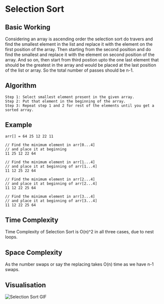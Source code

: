 # Selection Sort 

## Basic Working
Considering an array is ascending order the selection sort do travers and find the smallest 
element in the list and replace it with the element on the first position of the array. 
Then starting from the second position and do find the smallest and replace it with the 
element on second position of the array. And so on, then start from third postion upto the one 
last element that should be the greatest in the array and would be placed at the last position 
of the list or array. So the total number of passes should be n-1.
## Algorithm
```
Step 1: Select smallest element present in the given array.
Step 2: Put that element in the beginning of the array.
Step 3: Repeat step 1 and 2 for rest of the elements until you get a sorted array.
```
## Example
```
arr[] = 64 25 12 22 11

// Find the minimum element in arr[0...4]
// and place it at beginning
11 25 12 22 64

// Find the minimum element in arr[1...4]
// and place it at beginning of arr[1...4]
11 12 25 22 64

// Find the minimum element in arr[2...4]
// and place it at beginning of arr[2...4]
11 12 22 25 64

// Find the minimum element in arr[3...4]
// and place it at beginning of arr[3...4]
11 12 22 25 64 
```

## Time Complexity
Time Complexity of Selection Sort is O(n)^2 in all three cases, due to nest loops.

## Space Complexity
As the number swaps or say the replacing takes O(n) time as we have n-1 swaps.

## Visualisation
![Selection Sort GIF](https://upload.wikimedia.org/wikipedia/commons/9/94/Selection-Sort-Animation.gif)



